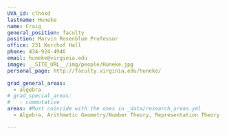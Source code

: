 ```yaml
---
UVA_id: clh4xd
lastname: Huneke
name: Craig
general_position: faculty
position: Marvin Rosenblum Professor
office: 231 Kerchof Hall
phone: 434-924-4946
email: huneke@virginia.edu
image: __SITE_URL__/img/people/Huneke.jpg
personal_page: http://faculty.virginia.edu/huneke/

grad_general_areas:
  - algebra
# grad_special_areas:
#   - commutative  
areas: #Must coincide with the ones in _data/research_areas.yml
  - Algebra, Arithmetic Geometry/Number Theory, Representation Theory

---
```


<!-- ignore this probably outdated info for now -->

<!-- Commutative algebra was born out of three classical fields: number theory, algebraic geometry, and invariant theory, but now is used to study many other topics in mathematics. My own focus is the study of solutions of polynomial or power series equations in many variables. I am especially interested in a method called "reduction to characteristic p." Here are a few of my papers:

* The structure of linkage (with B. Ulrich), Annals of Math. 126 (1987), 277-334.
* Tight closure, invariant theory, and the Briançon-Skoda theorem (with M. Hochster), J. Amer. Math. Soc. 3 (1990), 31-116.
* Infinite integral extensions and big Cohen-Macaulay algebras (with M. Hochster), Annals of Math 135 (1992), 53-89.
* Direct methods for primary decomposition (with D. Eisenbud and W. Vasconcelos), Inventiones Math. 110 (1992), 207-236.
* Uniform bounds in noetherian rings, Inventiones Math. 107 (1992), 203-223.
* Comparison of symbolic and ordinary powers of ideals (with M. Hochster), Invent. Math. 147 (2002), 349-369.
* The regularity of Tor and graded Betti numbers (with D. Eisenbud and B. Ulrich), Amer. J. Math. 128 (2006), 573-605 -->
